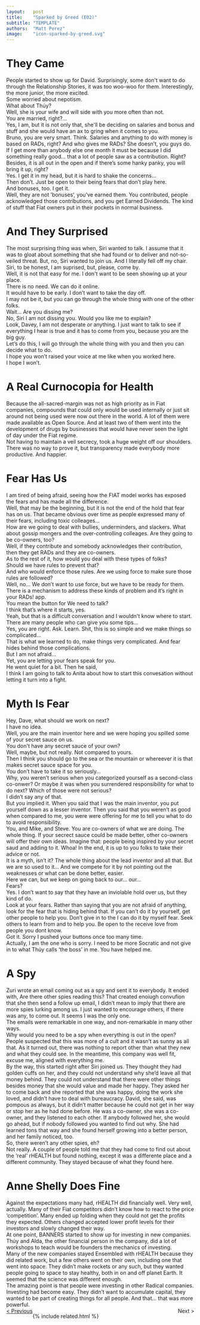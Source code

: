 ```yaml
---
layout:   post
title:    "Sparked by Greed (E02)"
subtitle: "TEMPLATE"
authors:  "Matt Perez"
image:    "icon-sparked-by-greed.svg"
---
```


<div style="display:none;">
 <p>Developed with good intentions, the fomula had been a money-maker for years. But it wasn&rsquo;t enough.</p>
</div>

<h1>They Came</h1>
 <div>People started to show up for David. Surprisingly, some don't want to do through the Relationship Stories, it was too woo-woo for them. Interestingly, the more junior, the more excited.</div>
 <div>Some worried about nepotism.</div>
 <div class="_speakera">What about Th&uacute;y?</div>
 <div class="_speakerb">Well, she is your wife and will side with you more often than not.</div>
 <div class="_speakera">You are married, right?&hellip;</div>
 <div class="_speakerb">Yes, I am, but it is not only that, she'll be deciding on salaries and bonus and stuff and she would have an ax to gring when it comes to you.</div>
 <div class="_speakera">Bruno, you are very smart. Think. Salaries and anything to do with money is based on <span class="_paradigm">RAD</span>s, right? And who gives me <span class="_paradigm">RAD</span>s? She doesn&rsquo;t, you guys do. If I get more than anybody else one month it must be because I did something really good&hellip; that a lot of people saw as a contribution. Right?</div>
 <div class="_speakerac">Besides, it is all out in the open and if there&rsquo;s some hanky panky, you will bring it up, right?</div>
 <div class="_speakerb">Yes. I get it in my head, but it is hard to shake the concerns&hellip;</div>
 <div class="_speakera">Then don&rsquo;t. Just be open to their being fears that don&rsquo;t play here.</div>
 <div class="_speakerb">And bonuses, too. I get it.</div>
 <div class="_speakera">Well, they are not &rsquo;bonuses&lsquo;, you&rsquo;ve earned them. You contributed, people acknowledged those contributions, and you get Earned Dividends. The kind of stuff that <span class="_paradigm">Fiat</span> owners put in their pockets in <span class="_me">normal</span> business.</div>

<h1>And They Surprised</h1>
 <div>The most surprising thing was when, Siri wanted to talk. I assume that it was to gloat about something that she had found or to deliver and not-so-veiled threat. But, no, Siri wanted to join us. And I literally fell off my chair.</div>
 <div class="_speakera">Siri, to be honest, I am suprised, but, please, come by.</div>
 <div class="_speakerb">Well, it is not that easy for me. I don't want to be seen showing up at your place.</div>
 <div class="_speakera">There is no need. We can do it online.</div>
 <div class="_speakerb">It would have to be early. I don&rsquo;t want to take the day off.</div>
 <div class="_speakera">I may not be it, but you can go through the whole thing with one of the other folks.</div>
 <div class="_speakerb">Wait&hellip; Are you dissing me?</div>
 <div class="_speakera">No, Siri I am not dissing you. Would you like me to explain?</div>
 <div class="_speakerb">Look, Davey, I am not desperate or anything. I just want to talk to see if everything I hear is true and it has to come from you, because you are the big guy.</div>
 <div class="_speakera">Let&rsquo;s do this, I will go through the whole thing with you and then you can decide what to do.</div>
 <div class="_speakerb">I hope you won&rsquo;t raised your voice at me like when you worked here.</div>
 <div class="_speakera">I hope I won&rsquo;t.</div>

<h1>A Real Curnocopia for Health</h1>
 <div>Because the all-sacred-margin was not as high priority as in <span class="_paradigm">Fiat</span> companies, compounds that could only would be used internally or just sit around not being used were now out there in the world. A lot of them were made available as Open Source. And at least two of them went into the development of drugs by businesses that would have never seen the light of day under the <span class="_paradigm">Fiat</span> regime.</div>
 <div>Not having to maintain a veil secrecy, took a huge weight off our shoulders. There was no way to prove it, but transparency made everybody more productive. And happier.</div>

<h1>Fear Has Us</h1>
 <div class="_quotespan">I am tired of being afraid, seeing how the FIAT model works has exposed the fears and has made all the difference.</div>
 <div class="_commentary">Well, that may be the beginning, but it is not the end of the hold that fear has on us. That became obvious over time as people expressed many of their fears, including toxic colleages&hellip;</div>
 <div class="_speakerb">How are we going to deal with bullies, underminders, and slackers. What about gossip mongers and the over-controlling colleages. Are they going to be co-owners, too?</div>
 <div class="_speakera">Well, if they contribute and somebody acknowledges their contribution, then they get <span class="_paradigm">RAD</span>s and they are co-owners.</div>
 <div class="_speakerac">As to the rest of it, how would you deal with these types of folks?</div>
 <div class="_speakerb">Should we have rules to prevent that?</div>
 <div class="_speakera">And who would enforce those rules. Are we using force to make sure those rules are followed?</div>
 <div class="_speakerb">Well, no&hellip; We don&rsquo;t want to use force, but we have to be ready for them.</div>
 <div class="_speakera">There is a mechanism to address these kinds of problem and it&rsquo;s right in your <span class="_paradigm">RAD</span>s! app.</div>
 <div class="_speakerb">You mean the button for <span class="_me">We need to talk</span>?</div>
 <div class="_speakera">I think that&rsquo;s where it starts, yes.</div>
 <div class="_speakerb">Yeah, but that is a difficult conversation and I wouldn't know where to start.</div>
 <div class="_speakera">There are many people who can give you some tips&hellip;</div>
 <div class="_speakerb">Yes, you are right. Ask. Learn. Shit, this is so simple and we make things so complicated&hellip;</div>
 <div class="_speakera">That is what we learned to do, make things very complicated. And fear hides behind those complications.</div>
 <div class="_speakerb">But I am not afraid&hellip;</div>
 <div class="_speakera">Yet, you are letting your fears speak for you.</div>
 <div class="_commentary">He went quiet for a bit. Then he said,</div>
 <div class="_speakerb">I think I am going to talk to Anita about how to start this convesation without letting it turn into a fight.</div>
 
<h1>Myth Is Fear</h1>
 <div class="_speakerb">Hey, Dave, what should we work on next?</div>
 <div class="_speakera">I have no idea.</div>
 <div class="_speakerb">Well, you are the main inventor here and we were hoping you spilled some of your secret sauce on us.</div>
 <div class="_speakera">You don't have any secret sauce of your own?</div>
 <div class="_speakerb">Well, maybe, but not really. Not compared to yours.</div>
 <div class="_speakera">Then I think you should go to the sea or the mountain or whereever it is that makes <span class="_quotespan">secret sauce</span> space for you.</div>
 <div class="_speakerb">You don&rsquo;t have to take it so seriously&hellip;</div>
 <div class="_speakera">Why, you weren&rsquo;t serious when you categorized yourself as a second-class co-onwer? Or maybe it was when you surrendered responsibility for what to do next? Which of those were not serious?</div>
 <div class="_speakerb">I didn&rsquo;t say any of that.</div>
 <div class="_speakera">But you implied it. When you said that I was the main inventor, you put yourself down as a lesser inventor. Then you said that you weren&rsquo;t as good when compared to me, you were were offering for me to tell you what to do to avoid responsibility.</div>
 <div class="_speakerac">You, and Mike, and Steve. You are co-owners of what we are doing. The whole thing. If your secrect sauce could be made better, other co-owners will offer their own ideas. Imagine that: people being inspired by your secret saud and adding to it. Whoa! In the end, it is up to you folks to take their advice or not.</div>
 <div class="_speakerb">It is a myth, isn&rsquo;t it? The whole thing about the lead inventor and all that. But we are so used to it&hellip; And we compete for it by not pointing out the weaknesses or what can be done better, easier.</div>
 <div class="_speakerb">Here we can, but we keep on going back to our&hellip; our&hellip;</div>
 <div class="_speakera">Fears?</div>
 <div class="_speakerb">Yes. I don&rsquo;t want to say that they have an inviolable hold over us, but they kind of do.</div>
 <div class="_speakera">Look at your fears. Rather than saying that you are not afraid of anything, look for the fear that is hiding behind that. If you can&rsquo;t do it by yourself, get other people to help you. Don&rsquo;t give in to the <span class="_quotespan">I can do it by myself</span> fear. Seek others to learn from and to help you. Be open to the receive love from people you dont know.</div>
 <div class="_speakerb">Got it. Sorry I pushed your buttons once too many time.</div>
 <div class="_speakera">Actually, I am the one who is sorry. I need to be more Socratic and not give in to what Th&uacute;y calls &lsquo;the boss&rsquo; in me. You have helped me.</div>

<h1>A Spy</h1>
 <div>Zuri wrote an email coming out as a spy and sent it to everybody. It ended with, <span class="_quotespan">Are there other spies reading this?</span> That created enoiugh convufion that she then send a follow up email, <span class="_quotespanc">I didn&rsquo;t mean to imply that there are more spies lurking among us. I just wanted to encourage others, if there was any, to come out. It seems I was the only one.</span></div>
 <div class="_commentary">The emails were remarkable in one way, and non-remarkable in many other ways.</div>
 <div class="_speakerb">Why would you need to be a spy when everything is out in the open?</div>
 <div class="_speakerc">People suspected that this was more of a cult and it wasn&rsquo;t as sunny as all that. As it turned out, there was nothing to report other than what they new and what they could see. In the meantime, this company was well fit, excuse me, aligned with everything me.</div>
 <div class="_speakercc">By the way, this started right after Siri joined us. They thought they had golden cuffs on her, and they could not understand why she&rsquo;d leave all that money behind. They could not understand that there were other things besides money that she would value and made her happy. They asked her to come back and she reported that she was happy, doing the work she loved, and didn&rsquo;t have to deal with bureaucracy. David, she said, was pompous as always, but it didn&rsquo;t matter because he could not get in her way or stop her as he had done before. He was a co-owner, she was a co-owner, and they listened to each other. If anybody followed her, she would go ahead, but if nobody followed you wanted to find out why. She had learned tons that way and she found herself growing into a better person, and her family noticed, too.</div>
 <div class="_speakerb">So, there weren&rsquo;t any other spies, eh?</div>
 <div class="_speakerc">Not really. A couple of people told me that they had come to find out about the &lsquo;real&rsquo; <span class="_paradigm">rHEALTH</span> but found nothing, except it was a differente place and a different community. They stayed because of what they found here.</div>
 
<h1>Anne Shelly Does Fine</h1>
 <div>Against the expectations many had, <span class="_paradigm">rHEALTH</span> did financially well. Very well, actually. Many of their <span class="_paradigm">Fiat</span> competitors didn&rsquo;t know how to react to the price &lsquo;competition&rsquo;. Many ended up folding when they could not get the profits they expected. Others changed accepted lower profit levels for their investors and slowly changed their way.<div>
 <div>At one point, <span class="_paradigm">BANNERS</span> started to show up for investing in new companies. Th&uacute;y and Alda, the other financial person in the company, did a lot of workshops to teach would be founders the mechanics of investing.<div>
 <div>Many of the new companies stayed Ensembled with <span class="_paradigm">rHEALTH</span> because they did related work, but a few others went on their own, including one that went into space. They didn&rsquo;t make rockets or any such, but they wanted people going to space to stay healthy, both in on and off planet Earth. It seemed that the science was different enough.</div>
 <div>The amazing point is that people were investing in other <span class="_paradigm">Radical</span> companies. Investing had become easy. They didn&rsquo;t want to accumulate capital, they wanted to be part of creating things for all people. And that&hellip; that was more powerful.</div>

<div class="_next">
 <span style="float:left;  "><a href="https://radicalcompanies.com/2023/03/04/E01-sparked-by-greed">&lt; Previous     </a></span>
 <span style="float:right; ">                                                                                    Next &gt;</span>
</div>

{% include related.html %}
